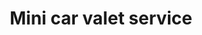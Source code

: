 ---
title: "Mini car valet service"
alt: "Exterior wash, interior and upholstery cleaning"
description: "Exterior wash, interior and upholstery cleaning"
category: "mobile-car-wash"
subcategory: "mini-car-valet"
task: "mini-car-valet"
image: "/mobile-car-wash/mini-car-valet.png"
ogImage: "/mobile-car-wash/mini-car-valet.png"
colour: "red"
pathtxt: "Mini car valet"
published: true
---